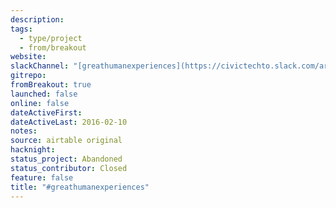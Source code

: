 ```yaml
---
description:
tags:
  - type/project
  - from/breakout
website:
slackChannel: "[greathumanexperiences](https://civictechto.slack.com/archives/C0L6HA9RD)"
gitrepo:
fromBreakout: true
launched: false
online: false
dateActiveFirst:
dateActiveLast: 2016-02-10
notes:
source: airtable original
hacknight:
status_project: Abandoned
status_contributor: Closed
feature: false
title: "#greathumanexperiences"
---
```

